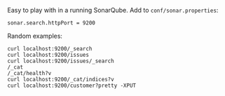 Easy to play with in a running SonarQube. Add to `conf/sonar.properties`:

    sonar.search.httpPort = 9200

Random examples:

    curl localhost:9200/_search
    curl localhost:9200/issues
    curl localhost:9200/issues/_search
    /_cat
    /_cat/health?v
    curl localhost:9200/_cat/indices?v
    curl localhost:9200/customer?pretty -XPUT
